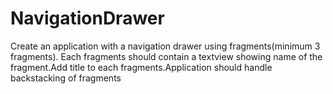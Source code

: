 # NavigationDrawer

Create an application with a navigation drawer using fragments(minimum 3 fragments).
Each fragments should contain a textview showing name of the fragment.Add title to each fragments.Application should handle backstacking of fragments
